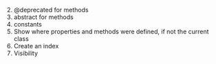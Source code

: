 2. @deprecated for methods
3. abstract for methods
4. constants
6. Show where properties and methods were defined, if not the current class
7. Create an index
8. Visibility
